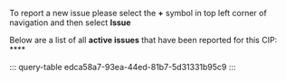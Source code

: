 To report a new issue please select the **+** symbol in top left corner of navigation and then select **Issue**

Below are a list of all **active issues** that have been reported for this CIP: ****

::: query-table edca58a7-93ea-44ed-81b7-5d31331b95c9
:::
